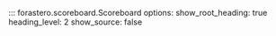 ::: forastero.scoreboard.Scoreboard
    options:
      show_root_heading: true
      heading_level: 2
      show_source: false
